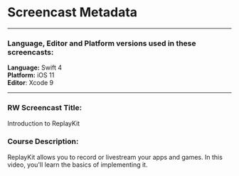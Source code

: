 # Screencast Metadata

-----

### Language, Editor and Platform versions used in these screencasts:

**Language:** Swift 4  
**Platform:** iOS 11  
**Editor**: Xcode 9

-----

### RW Screencast Title: 
Introduction to ReplayKit

### Course Description:
ReplayKit allows you to record or livestream your apps and games. In this video, you'll learn the basics of implementing it.